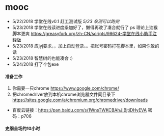 # mooc

* 5/22/2018 学堂在线v0.1 赶工测试版 *5/23 亲测可以跑完*
* 5/23/2018 学堂在线读进度条加好了，懒得再改了凑合就行了
ps 理论上油猴脚本更爽 https://greasyfork.org/zh-CN/scripts/98624-学堂在线小助手注释版
* 5/23/2018 应jyj要求，，加上自动登录。。把账号密码打在脚本里，如果你敢的话
* 5/23/2018 智慧树的也能凑合 :)
* 5/24/2018 打了个包exe  

#### 准备工作  
1. 你需要一只chrome https://www.google.com/chrome/  
2. 把chromedriver放到本机chrome浏览器文件同目录下 https://sites.google.com/a/chromium.org/chromedriver/downloads
* 百度云链接：https://pan.baidu.com/s/1WnsTWKCBAhJIBjtiDHyEVA 密码：p706
#### 史纲全场约10小时
